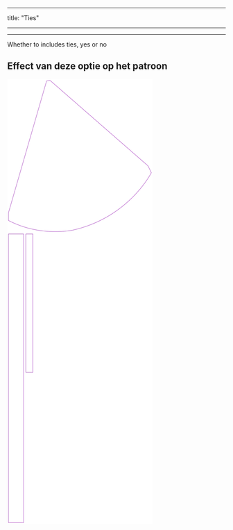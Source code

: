 - - -
title: "Ties"
- - -

***

Whether to includes ties, yes or no

## Effect van deze optie op het patroon

![Deze afbeelding toont het effect van deze optie door meerdere varianten die een andere waarde hebben voor deze optie te vervangen](bee_ties_sample.svg "Effect van deze optie op het patroon")
